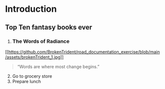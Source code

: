 # Introduction
Top Ten fantasy books ever
----------
1. ### The Words of Radiance
[[https://github.com/BrokenTrident/road_documentation_exercise/blob/main/assets/brokenTrident_1.jpg]]
> “Words are where most change begins.”
2. Go to grocery store
3. Prepare lunch
